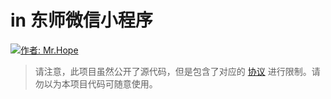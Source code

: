 # in 东师微信小程序

[![作者: Mr.Hope](https://img.shields.io/badge/作者-Mr.Hope-blue.svg?style=for-the-badge)](https://mrhope.site)

> 请注意，此项目虽然公开了源代码，但是包含了对应的 [协议](https://github.com/Hope-Studio/innenu-miniprogram/blob/master/LICENSE) 进行限制。请勿以为本项目代码可随意使用。

<!--
wx9ce37d9662499df3

wx33acb831ee1831a5

  "plugins": {
    "tencentvideo": {
      "version": "1.3.16",
      "provider": "wxa75efa648b60994b"
    }
  },
-->

